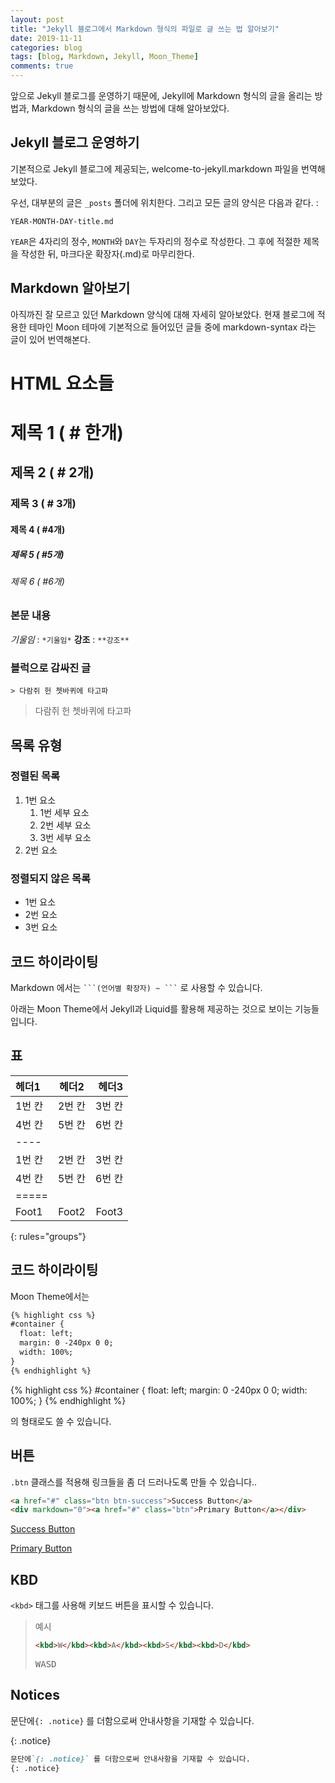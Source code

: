 ```yaml
---
layout: post
title: "Jekyll 블로그에서 Markdown 형식의 파일로 글 쓰는 법 알아보기"
date: 2019-11-11
categories: blog
tags: [blog, Markdown, Jekyll, Moon_Theme]
comments: true
---
```

앞으로 Jekyll 블로그를 운영하기 때문에, Jekyll에 Markdown 형식의 글을 올리는 방법과, Markdown 형식의 글을 쓰는 방법에 대해 알아보았다.

## Jekyll 블로그 운영하기
기본적으로 Jekyll 블로그에 제공되는, welcome-to-jekyll.markdown 파일을 번역해 보았다.

우선, 대부분의 글은 `_posts` 폴더에 위치한다. 그리고 모든 글의 양식은 다음과 같다. :

`YEAR-MONTH-DAY-title.md`

`YEAR`은 4자리의 정수, `MONTH`와 `DAY`는 두자리의 정수로 작성한다. 그 후에 적절한 제목을 작성한 뒤, 마크다운 확장자(.md)로 마무리한다.

## Markdown 알아보기
아직까진 잘 모르고 있던 Markdown 양식에 대해 자세히 알아보았다. 현재 블로그에 적용한 테마인 Moon 테마에 기본적으로 들어있던 글들 중에 markdown-syntax 라는 글이 있어 번역해본다.

# HTML 요소들

# 제목 1 ( # 한개)

## 제목 2 ( # 2개)

### 제목 3 ( # 3개)

#### 제목 4 ( #4개)

##### 제목 5 ( #5개)

###### 제목 6 ( #6개)

### 본문 내용

*기울임* : `*기울임*` 
**강조** : `**강조**`

### 블럭으로 감싸진 글

`> 다람쥐 헌 쳇바퀴에 타고파`

> 다람쥐 헌 쳇바퀴에 타고파

## 목록 유형

### 정렬된 목록

1. 1번 요소
   1. 1번 세부 요소
   2. 2번 세부 요소
   3. 3번 세부 요소
2. 2번 요소

### 정렬되지 않은 목록

* 1번 요소
* 2번 요소
* 3번 요소

## 코드 하이라이팅

Markdown 에서는 ` ```(언어별 확장자) ~ ``` ` 로 사용할 수 있습니다.





아래는 Moon Theme에서 Jekyll과 Liquid를 활용해 제공하는 것으로 보이는 기능들입니다.

## 표

| 헤더1 | 헤더2 | 헤더3 |
|:--------|:-------:|--------:|
| 1번 칸   | 2번 칸   | 3번 칸   |
| 4번 칸   | 5번 칸   | 6번 칸   |
|----
| 1번 칸  | 2번 칸   | 3번 칸   |
| 4번 칸  | 5번 칸   | 6번 칸   |
|=====
| Foot1   | Foot2   | Foot3
{: rules="groups"}

## 코드 하이라이팅

Moon Theme에서는 

```markdown
{% highlight css %}
#container {
  float: left;
  margin: 0 -240px 0 0;
  width: 100%;
}
{% endhighlight %}
```

{% highlight css %}
#container {
  float: left;
  margin: 0 -240px 0 0;
  width: 100%;
}
{% endhighlight %}

의 형태로도 쓸 수 있습니다.

## 버튼

`.btn` 클래스를 적용해 링크들을 좀 더 드러나도록 만들 수 있습니다..

```html
<a href="#" class="btn btn-success">Success Button</a>
<div markdown="0"><a href="#" class="btn">Primary Button</a></div>
```

<a href="#" class="btn btn-success">Success Button</a>

<div markdown="0"><a href="#" class="btn">Primary Button</a></div>

## KBD

`<kbd>` 태그를 사용해 키보드 버튼을 표시할 수 있습니다.

> 예시
>
> ```html
> <kbd>W</kbd><kbd>A</kbd><kbd>S</kbd><kbd>D</kbd>
> ```
>
> <kbd>W</kbd><kbd>A</kbd><kbd>S</kbd><kbd>D</kbd>

## Notices

문단에`{: .notice}` 를 더함으로써 안내사항을 기재할 수 있습니다.

{: .notice} 

```markdown
문단에`{: .notice}` 를 더함으로써 안내사항을 기재할 수 있습니다.
{: .notice} 
```

